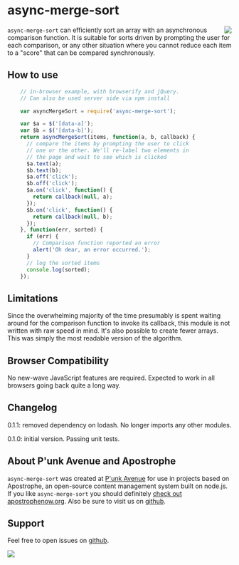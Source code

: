# async-merge-sort

<a href="http://apostrophenow.org/"><img src="https://raw.github.com/punkave/async-merge-sort/master/logos/logo-box-madefor.png" align="right" /></a>

`async-merge-sort` can efficiently sort an array with an asynchronous comparison function. It is suitable for sorts driven by prompting the user for each comparison, or any other situation where you cannot reduce each item to a "score" that can be compared synchronously.

## How to use

```javascript
    // in-browser example, with browserify and jQuery.
    // Can also be used server side via npm install

    var asyncMergeSort = require('async-merge-sort');

    var $a = $('[data-a]');
    var $b = $('[data-b]');
    return asyncMergeSort(items, function(a, b, callback) {
      // compare the items by prompting the user to click
      // one or the other. We'll re-label two elements in
      // the page and wait to see which is clicked
      $a.text(a);
      $b.text(b);
      $a.off('click');
      $b.off('click');
      $a.on('click', function() {
        return callback(null, a);
      });
      $b.on('click', function() {
        return callback(null, b);
      });
    }, function(err, sorted) {
      if (err) {
        // Comparison function reported an error
        alert('Oh dear, an error occurred.');
      }
      // log the sorted items
      console.log(sorted);
    });
```

## Limitations

Since the overwhelming majority of the time presumably is spent waiting around for the comparison function to invoke its callback, this module is not written with raw speed in mind. It's also possible to create fewer arrays. This was simply the most readable version of the algorithm.

## Browser Compatibility

No new-wave JavaScript features are required. Expected to work in all browsers going back quite a long way.

## Changelog

0.1.1: removed dependency on lodash. No longer imports any other modules.

0.1.0: initial version. Passing unit tests.

## About P'unk Avenue and Apostrophe

`async-merge-sort` was created at [P'unk Avenue](http://punkave.com) for use in projects based on Apostrophe, an open-source content management system built on node.js. If you like `async-merge-sort` you should definitely [check out apostrophenow.org](http://apostrophenow.org). Also be sure to visit us on [github](http://github.com/punkave).

## Support

Feel free to open issues on [github](http://github.com/punkave/async-merge-sort).

<a href="http://punkave.com/"><img src="https://raw.github.com/punkave/async-merge-sort/master/logos/logo-box-builtby.png" /></a>
